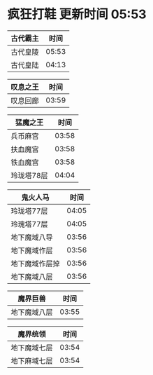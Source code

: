 # 疯狂打鞋 更新时间 05:53

| 古代霸主   | 时间    |
|--------|-------|
| 古代皇陵 | 05:53 |
| 古代皇陆 | 04:13 |

| 叹息之王   | 时间    |
|--------|-------|
| 叹息回廊 | 03:59 |

| 猛魔之王   | 时间    |
|--------|-------|
| 兵币麻宫 | 03:58 |
| 扶血魔宫 | 03:58 |
| 铁血魔宫 | 03:58 |
| 玲珑塔78层 | 04:04 |

| 鬼火人马   | 时间    |
|--------|-------|
| 玲珑塔77层 | 04:05 |
| 玲瑰塔77层 | 04:05 |
| 地下魔域八导 | 03:56 |
| 地下魔域作层 | 03:56 |
| 地下魔域作层掉 | 03:56 |
| 地下魔域八层 | 03:56 |

| 魔界巨兽   | 时间    |
|--------|-------|
| 地下魔域八层 | 03:55 |

| 魔界统领   | 时间    |
|--------|-------|
| 地下魔域七层 | 03:54 |
| 地下麻域七层 | 03:54 |
